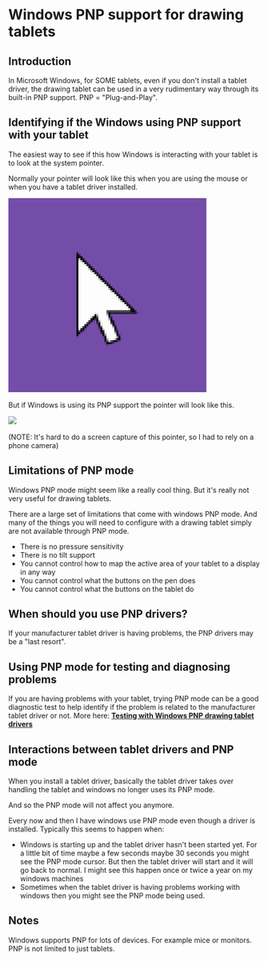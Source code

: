 # Windows PNP support for drawing tablets

## Introduction

In Microsoft Windows, for SOME tablets, even if you don't install a tablet driver, the drawing tablet can be used in a very rudimentary way through its built-in PNP support. PNP = "Plug-and-Play".&#x20;

## Identifying if the Windows using PNP support with your tablet

The easiest way to see if this how Windows is interacting with your tablet is to look at the system pointer.

Normally your pointer will look like this when you are using the mouse or when you have a tablet driver installed.&#x20;

![](../../.gitbook/assets/Snap1.png)

But if Windows is using its PNP support the pointer will look like this.

![](<../../.gitbook/assets/PXL\_20230902\_135357961 (1).jpg>)

(NOTE: It's hard to do a screen capture of this pointer, so I had to rely on a phone camera)

## Limitations of PNP mode

Windows PNP mode might seem like a really cool thing. But it's really not very useful for drawing tablets.

There are a large set of limitations that come with windows PNP mode. And many of the things you will need to configure with a drawing tablet simply are not available through PNP mode.

* There is no pressure sensitivity
* There is no tilt support
* You cannot control how to map the active area of your tablet to a display in any way
* You cannot control what the buttons on the pen does
* You cannot control what the buttons on the tablet do&#x20;

## When should you use PNP drivers?

If your manufacturer tablet driver is having problems, the PNP drivers may be a "last resort".

## Using PNP mode for testing and diagnosing problems

If you are having problems with your tablet, trying PNP mode can be a good diagnostic test to help identify if the problem is related to the manufacturer tablet driver or not. More here: [**Testing with Windows PNP drawing tablet drivers**](../../troubleshooting/testing-with-windows-pnp-drawing-tablet-drivers.md)&#x20;

## Interactions between tablet drivers and PNP mode

When you install a tablet driver, basically the tablet driver takes over handling the tablet and windows no longer uses its PNP mode.

And so the PNP mode will not affect you anymore.

Every now and then I have windows use PNP mode even though a driver is installed. Typically this seems to happen when:

* Windows is starting up and the tablet driver hasn't been started yet. For a little bit of time maybe a few seconds maybe 30 seconds you might see the PNP mode cursor. But then the tablet driver will start and it will go back to normal. I might see this happen once or twice a year on my windows machines
* Sometimes when the tablet driver is having problems working with windows then you might see the PNP mode being used. &#x20;

## Notes

Windows supports PNP for lots of devices. For example mice or monitors. PNP is not limited to just tablets.&#x20;

